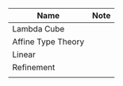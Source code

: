 
| Name               | Note |
| ------------------ | ---- |
| Lambda Cube        |      |
| Affine Type Theory |      |
| Linear             |      |
| Refinement         |      |
|                    |      |
